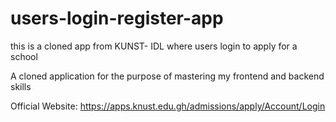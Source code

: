 # users-login-register-app
this is a cloned app from KUNST- IDL where users login to apply for a school 

A cloned application for the purpose of mastering my frontend and backend skills <br>

Official Website: https://apps.knust.edu.gh/admissions/apply/Account/Login
